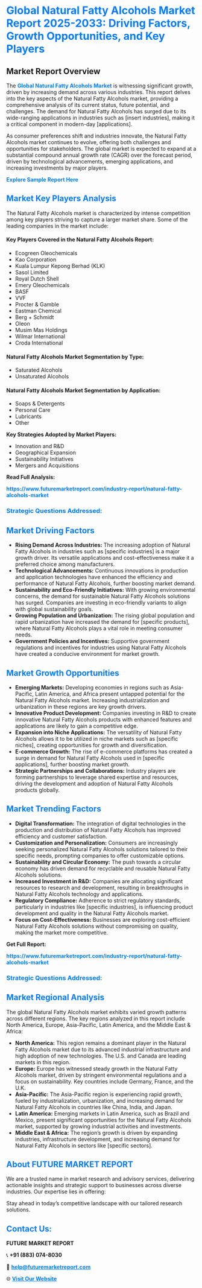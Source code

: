 <h1 style="color: #007BFF;">Global Natural Fatty Alcohols Market Report 2025-2033: Driving Factors, Growth Opportunities, and Key Players</h1>

<section id="overview">
<h2>Market Report Overview</h2>
<p>The <a href="https://www.futuremarketreport.com/industry-report/natural-fatty-alcohols-market" style="color: #007BFF; text-decoration: none;"><strong>Global Natural Fatty Alcohols Market</strong></a> is witnessing significant growth, driven by increasing demand across various industries. This report delves into the key aspects of the Natural Fatty Alcohols market, providing a comprehensive analysis of its current status, future potential, and challenges. The demand for Natural Fatty Alcohols has surged due to its wide-ranging applications in industries such as [insert industries], making it a critical component in modern-day [applications].</p>
<p>As consumer preferences shift and industries innovate, the Natural Fatty Alcohols market continues to evolve, offering both challenges and opportunities for stakeholders. The global market is expected to expand at a substantial compound annual growth rate (CAGR) over the forecast period, driven by technological advancements, emerging applications, and increasing investments by major players.</p>
</section>

<section id="overview">
<p><a href="https://www.futuremarketreport.com/request-sample/reportId=102984" style="color: #007BFF; text-decoration: none;"><strong>Explore Sample Report Here</strong></a></p>
</section>

<section id="key-players">
<h2 style="color: #007BFF;">Market Key Players Analysis</h2>
<p>The Natural Fatty Alcohols market is characterized by intense competition among key players striving to capture a larger market share. Some of the leading companies in the market include:</p>
<h4>Key Players Covered in the Natural Fatty Alcohols Report:</h4>
<ul><li>Ecogreen Oleochemicals</li><li>Kao Corporation</li><li>Kuala Lumpur Kepong Berhad (KLK)</li><li>Sasol Limited</li><li>Royal Dutch Shell</li><li>Emery Oleochemicals</li><li>BASF</li><li>VVF</li><li>Procter &amp; Gamble</li><li>Eastman Chemical</li><li>Berg + Schmidt</li><li>Oleon</li><li>Musim Mas Holdings</li><li>Wilmar International</li><li>Croda International</li></ul>
<h4>Natural Fatty Alcohols Market Segmentation by Type:</h4>
<ul><li>Saturated Alcohols</li><li>Unsaturated Alcohols</li></ul>

<h4>Natural Fatty Alcohols Market Segmentation by Application:</h4>
<ul><li>Soaps &amp; Detergents</li><li>Personal Care</li><li>Lubricants</li><li>Other</li></ul>
<p><strong>Key Strategies Adopted by Market Players:</strong></p>
<ul>
<li>Innovation and R&D</li>
<li>Geographical Expansion</li>
<li>Sustainability Initiatives</li>
<li>Mergers and Acquisitions</li>
</ul>
</section>

<section>
<p><strong>Read Full Analysis: </strong></p><a href="https://www.futuremarketreport.com/industry-report/natural-fatty-alcohols-market" style="color: #007BFF; text-decoration: none;"><strong>https://www.futuremarketreport.com/industry-report/natural-fatty-alcohols-market</strong></a>
<h3 style="color: #007BFF;">Strategic Questions Addressed:</h3>
</section>

<section id="driving-factors">
<h2 style="color: #007BFF;">Market Driving Factors</h2>
<ul>
<li><strong>Rising Demand Across Industries:</strong> The increasing adoption of Natural Fatty Alcohols in industries such as [specific industries] is a major growth driver. Its versatile applications and cost-effectiveness make it a preferred choice among manufacturers.</li>
<li><strong>Technological Advancements:</strong> Continuous innovations in production and application technologies have enhanced the efficiency and performance of Natural Fatty Alcohols, further boosting market demand.</li>
<li><strong>Sustainability and Eco-Friendly Initiatives:</strong> With growing environmental concerns, the demand for sustainable Natural Fatty Alcohols solutions has surged. Companies are investing in eco-friendly variants to align with global sustainability goals.</li>
<li><strong>Growing Population and Urbanization:</strong> The rising global population and rapid urbanization have increased the demand for [specific products], where Natural Fatty Alcohols plays a vital role in meeting consumer needs.</li>
<li><strong>Government Policies and Incentives:</strong> Supportive government regulations and incentives for industries using Natural Fatty Alcohols have created a conducive environment for market growth.</li>
</ul>
</section>

<section id="growth-opportunities">
<h2 style="color: #007BFF;">Market Growth Opportunities</h2>
<ul>
<li><strong>Emerging Markets:</strong> Developing economies in regions such as Asia-Pacific, Latin America, and Africa present untapped potential for the Natural Fatty Alcohols market. Increasing industrialization and urbanization in these regions are key growth drivers.</li>
<li><strong>Innovative Product Development:</strong> Companies investing in R&D to create innovative Natural Fatty Alcohols products with enhanced features and applications are likely to gain a competitive edge.</li>
<li><strong>Expansion into Niche Applications:</strong> The versatility of Natural Fatty Alcohols allows it to be utilized in niche markets such as [specific niches], creating opportunities for growth and diversification.</li>
<li><strong>E-commerce Growth:</strong> The rise of e-commerce platforms has created a surge in demand for Natural Fatty Alcohols used in [specific applications], further boosting market growth.</li>
<li><strong>Strategic Partnerships and Collaborations:</strong> Industry players are forming partnerships to leverage shared expertise and resources, driving the development and adoption of Natural Fatty Alcohols products globally.</li>
</ul>
</section>

<section id="trending-factors">
<h2 style="color: #007BFF;">Market Trending Factors</h2>
<ul>
<li><strong>Digital Transformation:</strong> The integration of digital technologies in the production and distribution of Natural Fatty Alcohols has improved efficiency and customer satisfaction.</li>
<li><strong>Customization and Personalization:</strong> Consumers are increasingly seeking personalized Natural Fatty Alcohols solutions tailored to their specific needs, prompting companies to offer customizable options.</li>
<li><strong>Sustainability and Circular Economy:</strong> The push towards a circular economy has driven demand for recyclable and reusable Natural Fatty Alcohols solutions.</li>
<li><strong>Increased Investment in R&D:</strong> Companies are allocating significant resources to research and development, resulting in breakthroughs in Natural Fatty Alcohols technology and applications.</li>
<li><strong>Regulatory Compliance:</strong> Adherence to strict regulatory standards, particularly in industries like [specific industries], is influencing product development and quality in the Natural Fatty Alcohols market.</li>
<li><strong>Focus on Cost-Effectiveness:</strong> Businesses are exploring cost-efficient Natural Fatty Alcohols solutions without compromising on quality, making the market more competitive.</li>
</ul>
</section>

<section>
<p><strong>Get Full Report: </strong></p><a href="https://www.futuremarketreport.com/industry-report/natural-fatty-alcohols-market" style="color: #007BFF; text-decoration: none;"><strong>https://www.futuremarketreport.com/industry-report/natural-fatty-alcohols-market</strong></a>
<h3 style="color: #007BFF;">Strategic Questions Addressed:</h3>
</section>


<section id="regional-analysis">
<h2 style="color: #007BFF;">Market Regional Analysis</h2>
<p>The global Natural Fatty Alcohols market exhibits varied growth patterns across different regions. The key regions analyzed in this report include North America, Europe, Asia-Pacific, Latin America, and the Middle East & Africa:</p>
<ul>
<li><strong>North America:</strong> This region remains a dominant player in the Natural Fatty Alcohols market due to its advanced industrial infrastructure and high adoption of new technologies. The U.S. and Canada are leading markets in this region.</li>
<li><strong>Europe:</strong> Europe has witnessed steady growth in the Natural Fatty Alcohols market, driven by stringent environmental regulations and a focus on sustainability. Key countries include Germany, France, and the U.K.</li>
<li><strong>Asia-Pacific:</strong> The Asia-Pacific region is experiencing rapid growth, fueled by industrialization, urbanization, and increasing demand for Natural Fatty Alcohols in countries like China, India, and Japan.</li>
<li><strong>Latin America:</strong> Emerging markets in Latin America, such as Brazil and Mexico, present significant opportunities for the Natural Fatty Alcohols market, supported by growing industrial activities and investments.</li>
<li><strong>Middle East & Africa:</strong> The region’s growth is driven by expanding industries, infrastructure development, and increasing demand for Natural Fatty Alcohols in sectors like [specific sectors].</li>
</ul>
</section>

<footer>
<h2 style="color: #007BFF;">About FUTURE MARKET REPORT</h2>
<p>We are a trusted name in market research and advisory services, delivering actionable insights and strategic support to businesses across diverse industries. Our expertise lies in offering:</p>

<p>Stay ahead in today’s competitive landscape with our tailored research solutions.</p>

<h2 style="color: #007BFF;">Contact Us:</h2>
<p><strong>FUTURE MARKET REPORT</strong></p>
<p>📞 <strong>+91 (883) 074-8030</strong></p>
<p>📧 <strong><a href="mailto:help@futuremarketreport.com" style="color: #007BFF;">help@futuremarketreport.com</a></strong></p>
<p>🌐 <strong><a href="https://www.futuremarketreport.com/" style="color: #007BFF;">Visit Our Website</a></strong></p>
</footer>